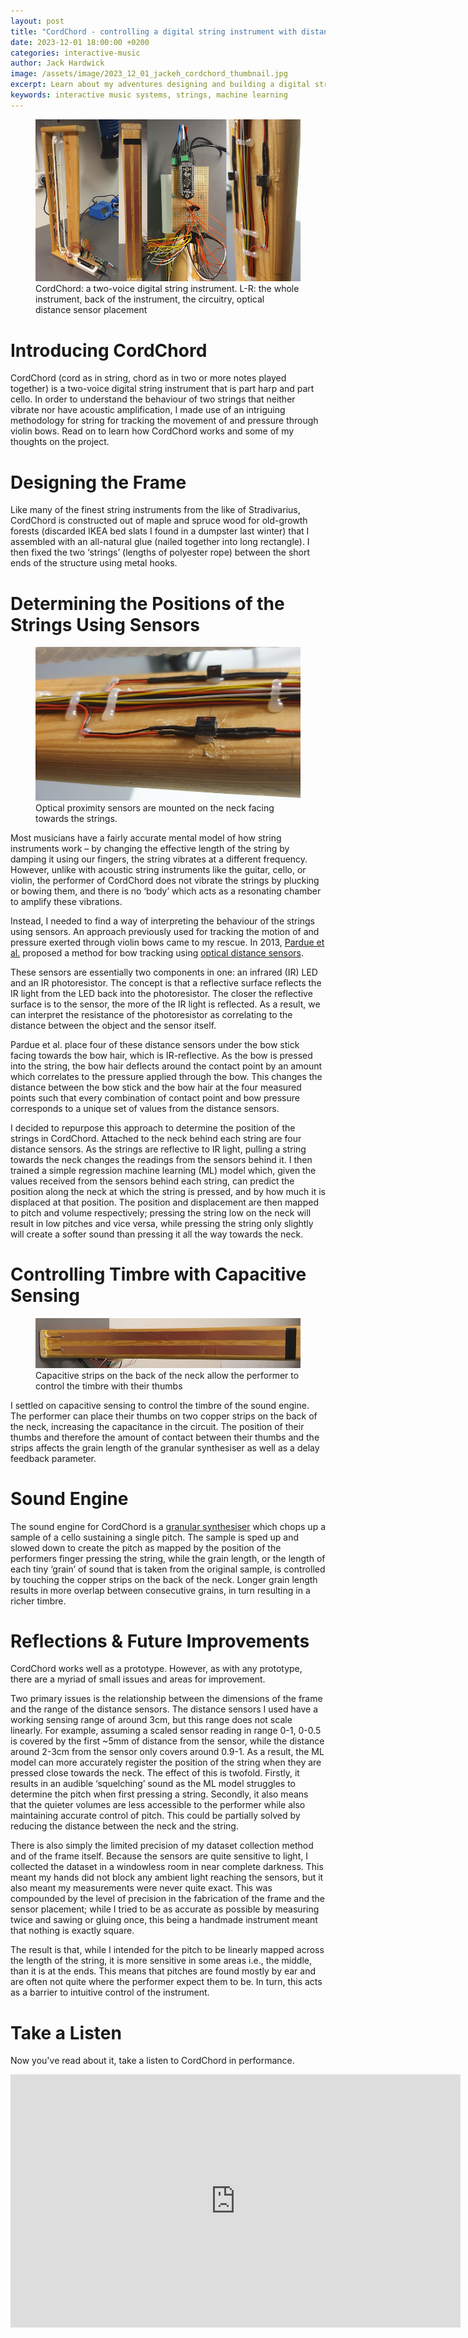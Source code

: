```yaml
---
layout: post
title: "CordChord - controlling a digital string instrument with distance sensing and machine learning"
date: 2023-12-01 18:00:00 +0200
categories: interactive-music
author: Jack Hardwick
image: /assets/image/2023_12_01_jackeh_cordchord_thumbnail.jpg
excerpt: Learn about my adventures designing and building a digital string instrument.
keywords: interactive music systems, strings, machine learning
---
```


<figure style="float: none">
   <img src="/assets/image/2023_12_01_jackeh_cordchord_collage.jpg" alt="CordChord" title="CordChord" width="auto" />
   <figcaption>CordChord: a two-voice digital string instrument. L-R: the whole instrument, back of the instrument, the circuitry, optical distance sensor placement</figcaption>
</figure>

# Introducing CordChord

CordChord (cord as in string, chord as in two or more notes played together) is a two-voice digital string instrument that is part harp and part cello. In order to understand the behaviour of two strings that neither vibrate nor have acoustic amplification, I made use of an intriguing methodology for string for tracking the movement of and pressure through violin bows. Read on to learn how CordChord works and some of my thoughts on the project.

# Designing the Frame

Like many of the finest string instruments from the like of Stradivarius, CordChord is constructed out of maple and spruce wood for old-growth forests (discarded IKEA bed slats I found in a dumpster last winter) that I assembled with an all-natural glue (nailed together into long rectangle). I then fixed the two ‘strings’ (lengths of polyester rope) between the short ends of the structure using metal hooks.

# Determining the Positions of the Strings Using Sensors

<figure style="float: none">
   <img src="/assets/image/2023_12_01_jackeh_cordchord_sensor_attachment.jpg" alt="Sensor placement on the IMS" width="auto" />
   <figcaption>Optical proximity sensors are mounted on the neck facing towards the strings.</figcaption>
</figure>

Most musicians have a fairly accurate mental model of how string instruments work – by changing the effective length of the string by damping it using our fingers, the string vibrates at a different frequency. However, unlike with acoustic string instruments like the guitar, cello, or violin, the performer of CordChord does not vibrate the strings by plucking or bowing them, and there is no ‘body’ which acts as a resonating chamber to amplify these vibrations.

Instead, I needed to find a way of interpreting the behaviour of the strings using sensors. An approach previously used for tracking the motion of and pressure exerted through violin bows came to my rescue. In 2013, [Pardue et al.](https://www.nime.org/proceedings/2013/nime2013_247.pdf) proposed a method for bow tracking using [optical distance sensors](https://www.sparkfun.com/products/246).

These sensors are essentially two components in one: an infrared (IR) LED and an IR photoresistor. The concept is that a reflective surface reflects the IR light from the LED back into the photoresistor. The closer the reflective surface is to the sensor, the more of the IR light is reflected. As a result, we can interpret the resistance of the photoresistor as correlating to the distance between the object and the sensor itself.

Pardue et al. place four of these distance sensors under the bow stick facing towards the bow hair, which is IR-reflective. As the bow is pressed into the string, the bow hair deflects around the contact point by an amount which correlates to the pressure applied through the bow. This changes the distance between the bow stick and the bow hair at the four measured points such that every combination of contact point and bow pressure corresponds to a unique set of values from the distance sensors.

I decided to repurpose this approach to determine the position of the strings in CordChord. Attached to the neck behind each string are four distance sensors. As the strings are reflective to IR light, pulling a string towards the neck changes the readings from the sensors behind it. I then trained a simple regression machine learning (ML) model which, given the values received from the sensors behind each string, can predict the position along the neck at which the string is pressed, and by how much it is displaced at that position. The position and displacement are then mapped to pitch and volume respectively; pressing the string low on the neck will result in low pitches and vice versa, while pressing the string only slightly will create a softer sound than pressing it all the way towards the neck.

# Controlling Timbre with Capacitive Sensing

<figure style="float: none">
   <img src="/assets/image/2023_12_01_jackeh_cordchord_capactive_sensors.jpg" alt="Sensor placement on the IMS" width="auto" />
   <figcaption>Capacitive strips on the back of the neck allow the performer to control the timbre with their thumbs</figcaption>
</figure>

I settled on capacitive sensing to control the timbre of the sound engine. The performer can place their thumbs on two copper strips on the back of the neck, increasing the capacitance in the circuit. The position of their thumbs and therefore the amount of contact between their thumbs and the strips affects the grain length of the granular synthesiser as well as a delay feedback parameter.

# Sound Engine

The sound engine for CordChord is a [granular synthesiser](https://www.jstor.org/stable/3679937) which chops up a sample of a cello sustaining a single pitch. The sample is sped up and slowed down to create the pitch as mapped by the position of the performers finger pressing the string, while the grain length, or the length of each tiny ‘grain’ of sound that is taken from the original sample, is controlled by touching the copper strips on the back of the neck. Longer grain length results in more overlap between consecutive grains, in turn resulting in a richer timbre.

# Reflections & Future Improvements

CordChord works well as a prototype. However, as with any prototype, there are a myriad of small issues and areas for improvement.

Two primary issues is the relationship between the dimensions of the frame and the range of the distance sensors. The distance sensors I used have a working sensing range of around 3cm, but this range does not scale linearly. For example, assuming a scaled sensor reading in range 0-1, 0-0.5 is covered by the first ~5mm of distance from the sensor, while the distance around 2-3cm from the sensor only covers around 0.9-1. As a result, the ML model can more accurately register the position of the string when they are pressed close towards the neck. The effect of this is twofold. Firstly, it results in an audible ‘squelching’ sound as the ML model struggles to determine the pitch when first pressing a string. Secondly, it also means that the quieter volumes are less accessible to the performer while also maintaining accurate control of pitch. This could be partially solved by reducing the distance between the neck and the string.

There is also simply the limited precision of my dataset collection method and of the frame itself. Because the sensors are quite sensitive to light, I collected the dataset in a windowless room in near complete darkness. This meant my hands did not block any ambient light reaching the sensors, but it also meant my measurements were never quite exact. This was compounded by the level of precision in the fabrication of the frame and the sensor placement; while I tried to be as accurate as possible by measuring twice and sawing or gluing once, this being a handmade instrument meant that nothing is exactly square.

The result is that, while I intended for the pitch to be linearly mapped across the length of the string, it is more sensitive in some areas i.e., the middle, than it is at the ends. This means that pitches are found mostly by ear and are often not quite where the performer expect them to be. In turn, this acts as a barrier to intuitive control of the instrument.

# Take a Listen

Now you've read about it, take a listen to CordChord in performance.

<iframe width="720" height="405" src="https://www.youtube.com/embed/ySrjSWU_Mf8?si=nPKL2_-C34oozIWj&amp;start=1053" title="YouTube video player" frameborder="0" allow="accelerometer; autoplay; clipboard-write; encrypted-media; gyroscope; picture-in-picture; web-share" allowfullscreen></iframe>